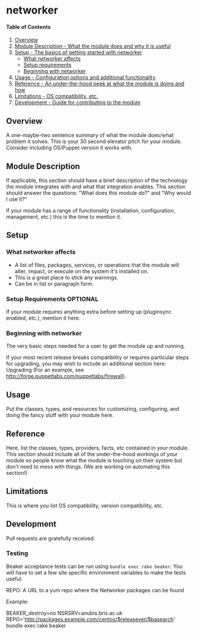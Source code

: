 # networker

#### Table of Contents

1. [Overview](#overview)
2. [Module Description - What the module does and why it is useful](#module-description)
3. [Setup - The basics of getting started with networker](#setup)
    * [What networker affects](#what-networker-affects)
    * [Setup requirements](#setup-requirements)
    * [Beginning with networker](#beginning-with-networker)
4. [Usage - Configuration options and additional functionality](#usage)
5. [Reference - An under-the-hood peek at what the module is doing and how](#reference)
5. [Limitations - OS compatibility, etc.](#limitations)
6. [Development - Guide for contributing to the module](#development)

## Overview

A one-maybe-two sentence summary of what the module does/what problem it solves.
This is your 30 second elevator pitch for your module. Consider including
OS/Puppet version it works with.

## Module Description

If applicable, this section should have a brief description of the technology
the module integrates with and what that integration enables. This section
should answer the questions: "What does this module *do*?" and "Why would I use
it?"

If your module has a range of functionality (installation, configuration,
management, etc.) this is the time to mention it.

## Setup

### What networker affects

* A list of files, packages, services, or operations that the module will alter,
  impact, or execute on the system it's installed on.
* This is a great place to stick any warnings.
* Can be in list or paragraph form.

### Setup Requirements **OPTIONAL**

If your module requires anything extra before setting up (pluginsync enabled,
etc.), mention it here.

### Beginning with networker

The very basic steps needed for a user to get the module up and running.

If your most recent release breaks compatibility or requires particular steps
for upgrading, you may wish to include an additional section here: Upgrading
(For an example, see http://forge.puppetlabs.com/puppetlabs/firewall).

## Usage

Put the classes, types, and resources for customizing, configuring, and doing
the fancy stuff with your module here.

## Reference

Here, list the classes, types, providers, facts, etc contained in your module.
This section should include all of the under-the-hood workings of your module so
people know what the module is touching on their system but don't need to mess
with things. (We are working on automating this section!)

## Limitations

This is where you list OS compatibility, version compatibility, etc.

## Development

Pull requests are gratefully received.

### Testing

Beaker acceptance tests can be run using `bundle exec rake beaker`. You will have to set a few site specific environment variables to make the tests useful.

  REPO: A URL to a yum repo where the Networker packages can be found


Example:

  BEAKER_destroy=no NSRSRV=anubis.bris.ac.uk REPO='http://packages.example.com/centos/$releasever/$basearch' bundle exec rake beaker

